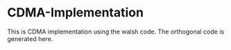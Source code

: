 # CDMA-Implementation

This is CDMA implementation using the walsh code. The orthogonal code is generated here.
